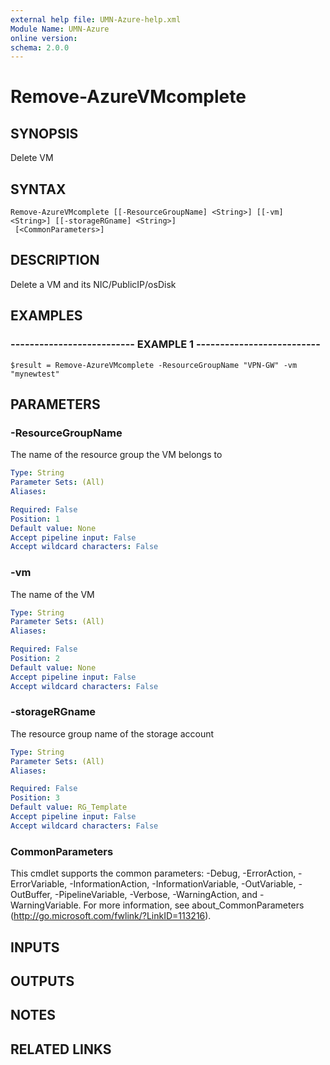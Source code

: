 ```yaml
---
external help file: UMN-Azure-help.xml
Module Name: UMN-Azure
online version: 
schema: 2.0.0
---
```


# Remove-AzureVMcomplete

## SYNOPSIS
Delete VM

## SYNTAX

```
Remove-AzureVMcomplete [[-ResourceGroupName] <String>] [[-vm] <String>] [[-storageRGname] <String>]
 [<CommonParameters>]
```

## DESCRIPTION
Delete a VM and its NIC/PublicIP/osDisk

## EXAMPLES

### -------------------------- EXAMPLE 1 --------------------------
```
$result = Remove-AzureVMcomplete -ResourceGroupName "VPN-GW" -vm "mynewtest"
```

## PARAMETERS

### -ResourceGroupName
The name of the resource group the VM belongs to

```yaml
Type: String
Parameter Sets: (All)
Aliases: 

Required: False
Position: 1
Default value: None
Accept pipeline input: False
Accept wildcard characters: False
```

### -vm
The name of the VM

```yaml
Type: String
Parameter Sets: (All)
Aliases: 

Required: False
Position: 2
Default value: None
Accept pipeline input: False
Accept wildcard characters: False
```

### -storageRGname
The resource group name of the storage account

```yaml
Type: String
Parameter Sets: (All)
Aliases: 

Required: False
Position: 3
Default value: RG_Template
Accept pipeline input: False
Accept wildcard characters: False
```

### CommonParameters
This cmdlet supports the common parameters: -Debug, -ErrorAction, -ErrorVariable, -InformationAction, -InformationVariable, -OutVariable, -OutBuffer, -PipelineVariable, -Verbose, -WarningAction, and -WarningVariable. For more information, see about_CommonParameters (http://go.microsoft.com/fwlink/?LinkID=113216).

## INPUTS

## OUTPUTS

## NOTES

## RELATED LINKS

